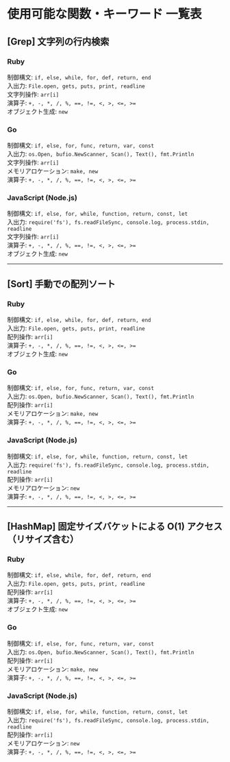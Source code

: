 # 使用可能な関数・キーワード 一覧表

## [Grep] 文字列の行内検索

### Ruby
制御構文: `if, else, while, for, def, return, end`  
入出力: `File.open, gets, puts, print, readline`  
文字列操作: `arr[i]`  
演算子: `+, -, *, /, %, ==, !=, <, >, <=, >=`   
オブジェクト生成: `new` 

### Go
制御構文: `if, else, for, func, return, var, const`  
入出力: `os.Open, bufio.NewScanner, Scan(), Text(), fmt.Println`  
文字列操作: `arr[i]`  
メモリアロケーション: `make, new`  
演算子: `+, -, *, /, %, ==, !=, <, >, <=, >=`

### JavaScript (Node.js)
制御構文: `if, else, for, while, function, return, const, let`  
入出力: `require('fs'), fs.readFileSync, console.log, process.stdin, readline`  
文字列操作: `arr[i]`  
演算子: `+, -, *, /, %, ==, !=, <, >, <=, >=`  
オブジェクト生成: `new`

---

## [Sort] 手動での配列ソート

### Ruby
制御構文: `if, else, while, for, def, return, end`  
入出力: `File.open, gets, puts, print, readline`  
配列操作: `arr[i]`  
演算子: `+, -, *, /, %, ==, !=, <, >, <=, >=`   
オブジェクト生成: `new` 

### Go
制御構文: `if, else, for, func, return, var, const`  
入出力: `os.Open, bufio.NewScanner, Scan(), Text(), fmt.Println`  
配列操作: `arr[i]`  
メモリアロケーション: `make, new`  
演算子: `+, -, *, /, %, ==, !=, <, >, <=, >=`

### JavaScript (Node.js)
制御構文: `if, else, for, while, function, return, const, let`  
入出力: `require('fs'), fs.readFileSync, console.log, process.stdin, readline`  
配列操作: `arr[i]`  
メモリアロケーション: `new`  
演算子: `+, -, *, /, %, ==, !=, <, >, <=, >=`

---

## [HashMap] 固定サイズバケットによる O(1) アクセス（リサイズ含む）

### Ruby
制御構文: `if, else, while, for, def, return, end`  
入出力: `File.open, gets, puts, print, readline`  
配列操作: `arr[i]`  
演算子: `+, -, *, /, %, ==, !=, <, >, <=, >=`  
オブジェクト生成: `new`  

### Go
制御構文: `if, else, for, func, return, var, const`  
入出力: `os.Open, bufio.NewScanner, Scan(), Text(), fmt.Println`  
配列操作: `arr[i]`  
メモリアロケーション: `make, new`  
演算子: `+, -, *, /, %, ==, !=, <, >, <=, >=`  

### JavaScript (Node.js)
制御構文: `if, else, for, while, function, return, const, let`  
入出力: `require('fs'), fs.readFileSync, console.log, process.stdin, readline`  
配列操作: `arr[i]`  
メモリアロケーション: `new`  
演算子: `+, -, *, /, %, ==, !=, <, >, <=, >=`  
